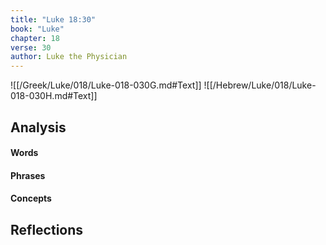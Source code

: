 ```yaml
---
title: "Luke 18:30"
book: "Luke"
chapter: 18
verse: 30
author: Luke the Physician
---
```

![[/Greek/Luke/018/Luke-018-030G.md#Text]]
![[/Hebrew/Luke/018/Luke-018-030H.md#Text]]

## Analysis

#### Words

#### Phrases

#### Concepts

## Reflections
